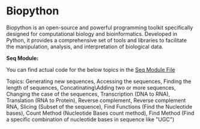 # Biopython
Biopython is an open-source and powerful programming toolkit specifically designed for computational biology and bioinformatics. Developed in Python, it provides a comprehensive set of tools and libraries to facilitate the manipulation, analysis, and interpretation of biological data.

**Seq Module:**

You can find actual code for the below topics in the [Seq Module File](https://github.com/usamapakhtar/biopython/blob/main/Seq_module.py)

Topics: Generating new sequences, Accessing the sequences, Finding the length of sequences, Concatinating\Adding two or more sequences, Changing the case of the sequences, Transcription (DNA to RNA), Translation (RNA to Protein), Reverse complement, Reverse complement RNA, Slicing (Subset of the sequence), Find Functions (Find the Nucleotide bases), Count Method (Nucleotide Bases count method), Find Method (Find a specific combination of nucleotide bases in sequence like "UGC")




